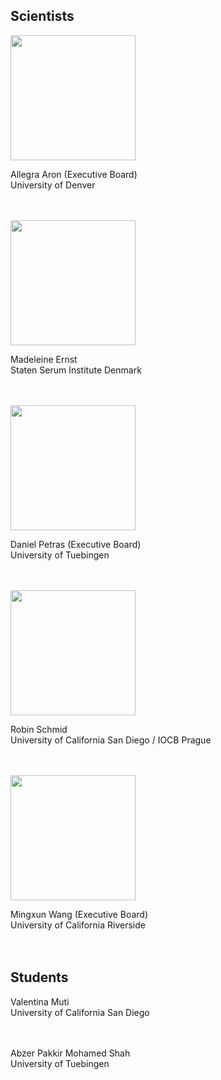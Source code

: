 ## Scientists


<img src="https://pbs.twimg.com/profile_images/1480201579005239299/q2pTI8uq_400x400.jpg" width="200" height="200">

Allegra Aron (Executive Board)\
University of Denver
<br/>
<br/>
<br/>



<img src="https://pbs.twimg.com/profile_images/1143849303196209153/iuW3RS4Z_400x400.png" width="200" height="200">

Madeleine Ernst\
Staten Serum Institute Denmark
<br/>
<br/>
<br/>



<img src="https://static.wixstatic.com/media/852c40_d3d6495a47324ef5aeb8d5169c8b01a7~mv2.jpg/v1/fill/w_165,h_165,al_c,q_80,usm_0.66_1.00_0.01,enc_auto/Daniel_10_2021_cut.jpg" width="200" height="200">

Daniel Petras (Executive Board)\
University of Tuebingen
<br/>
<br/>
<br/>



<img src="https://avatars.githubusercontent.com/u/10366914?v=4" width="200" height="200">

Robin Schmid\
University of California San Diego / IOCB Prague
<br/>
<br/>
<br/>



<img src="https://pbs.twimg.com/profile_images/1261319138967879680/cOrZRe5G_400x400.jpg" width="200" height="200">

Mingxun Wang (Executive Board)\
University of California Riverside
<br/>
<br/>
<br/>




## Students


Valentina Muti\
University of California San Diego
<br/>
<br/>
<br/>


Abzer Pakkir Mohamed Shah\
University of Tuebingen

